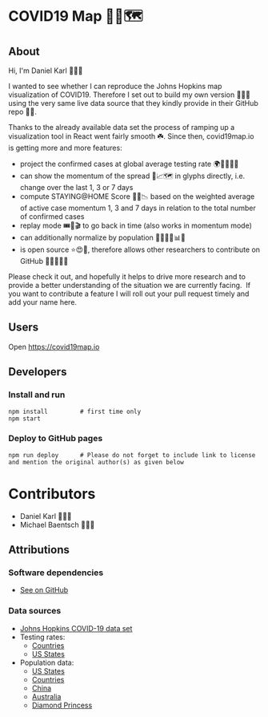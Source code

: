 # COVID19 Map 🦠😷🗺️

## About

Hi, I'm Daniel Karl 🙋🏻‍♂️

I wanted to see whether I can reproduce the Johns Hopkins map visualization of COVID19. Therefore I set out to build my own version 👨🏻‍💻 using the very same live data source that they kindly provide in their GitHub repo 🙏🏻.

Thanks to the already available data set the process of ramping up a visualization tool in React went fairly smooth ☘️. Since then, covid19map.io is getting more and more features:

- project the confirmed cases at global average testing rate 🌍🧪👩🏾‍🔬
- can show the momentum of the spread 🦠📈🗺️ in glyphs directly, i.e. change over the last 1, 3 or 7 days
- compute STAYING@HOME Score 🏡😷📉 based on the weighted average of active case momentum 1, 3 and 7 days in relation to the total number of confirmed cases
- replay mode 🎟️🎥🎬 to go back in time (also works in momentum mode) 
- can additionally normalize by population 👨‍👩‍👧‍👦📊👫
- is open source ⭐😍🥰, therefore allows other researchers to contribute on GitHub 🔬🧑🏾‍🔬🧬

Please check it out, and hopefully it helps to drive more research and to provide a better understanding of the situation we are currently facing. 
If you want to contribute a feature I will roll out your pull request timely and add your name here.

## Users
Open https://covid19map.io

## Developers
### Install and run
```
npm install         # first time only
npm start
```

### Deploy to GitHub pages
```
npm run deploy      # Please do not forget to include link to license and mention the original author(s) as given below
```

# Contributors
- Daniel Karl 👨🏻‍🔧
- Michael Baentsch 👨🏻‍🏫

## Attributions
### Software dependencies
- [See on GitHub](https://github.com/daniel-karl/covid19-map/network/dependencies)

### Data sources
- [Johns Hopkins COVID-19 data set](https://github.com/CSSEGISandData/COVID-19/tree/master/csse_covid_19_data/csse_covid_19_time_series)
- Testing rates:
  - [Countries](https://en.wikipedia.org/wiki/COVID-19_testing)
  - [US States](https://docs.google.com/spreadsheets/u/2/d/e/2PACX-1vRwAqp96T9sYYq2-i7Tj0pvTf6XVHjDSMIKBdZHXiCGGdNC0ypEU9NbngS8mxea55JuCFuua1MUeOj5/pubhtml)
- Population data:
  - [US States](https://www.census.gov/newsroom/press-kits/2019/national-state-estimates.html)
  - [Countries](https://population.un.org/wpp/Download/Files/1_Indicators%20(Standard)/CSV_FILES/WPP2019_TotalPopulationBySex.csv)
  - [China](https://www.worldatlas.com/articles/chinese-provinces-by-population.html)
  - [Australia](https://en.wikipedia.org/wiki/States_and_territories_of_Australia)
  - [Diamond Princess](https://www.nytimes.com/2020/03/08/world/asia/coronavirus-cruise-ship.html)

